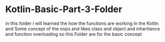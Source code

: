 # Kotlin-Basic-Part-3-Folder

 in this folder i will learned the how the functions are working in  the Kotlin and Some concept of the oops and likes class and object and inheritance and function overloading so this Folder are for the basic concept
